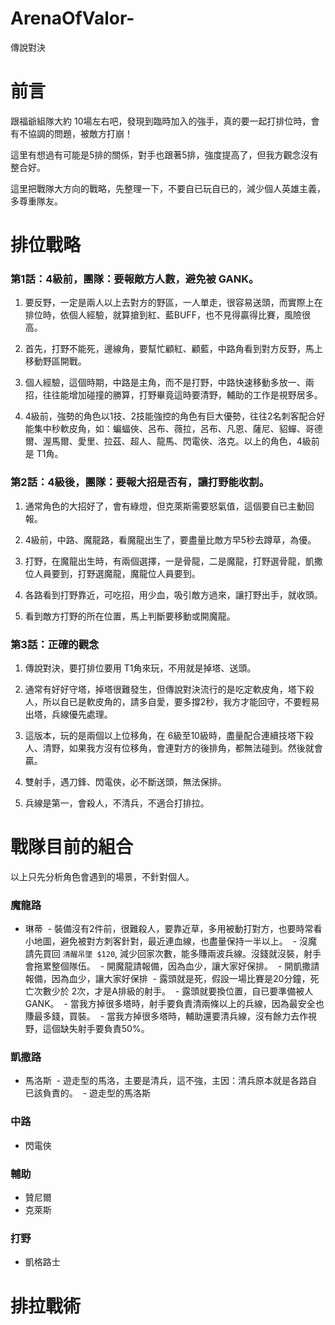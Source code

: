 # ArenaOfValor-
傳說對決

# 前言

跟福爺組隊大約 10場左右吧，發現到臨時加入的強手，真的要一起打排位時，會有不協調的問題，被敵方打崩！

這里有想過有可能是5排的關係，對手也跟著5排，強度提高了，但我方觀念沒有整合好。

這里把戰隊大方向的戰略，先整理一下，不要自已玩自已的，減少個人英雄主義，多尊重隊友。

# 排位戰略

### 第1話：4級前，團隊：要報敵方人數，避免被 GANK。

01. 要反野，一定是兩人以上去對方的野區，一人單走，很容易送頭，而實際上在排位時，依個人經驗，就算搶到紅、藍BUFF，也不見得贏得比賽，風險很高。

02. 首先，打野不能死，邊線角，要幫忙顧紅、顧藍，中路角看到對方反野，馬上移動野區開戰。

03. 個人經驗，這個時期，中路是主角，而不是打野，中路快速移動多放一、兩招，往往能增加碰撞的勝算，打野畢竟這時要清野，輔助的工作是視野居多。

04. 4級前，強勢的角色以1技、2技能強控的角色有巨大優勢，往往2名刺客配合好能集中秒軟皮角，如：蝙蝠俠、呂布、薇拉，呂布、凡恩、薩尼、貂蟬、哥德爾、渥馬爾、愛里、拉茲、超人、龍馬、閃電俠、洛克。以上的角色，4級前是 T1角。


### 第2話：4級後，團隊：要報大招是否有，讓打野能收割。

01. 通常角色的大招好了，會有綠燈，但克萊斯需要怒氣值，這個要自已主動回報。

02. 4級前，中路、魔龍路，看魔龍出生了，要盡量比敵方早5秒去蹲草，為優。

03. 打野，在魔龍出生時，有兩個選擇，一是骨龍，二是魔龍，打野選骨龍，凱撒位人員要到，打野選魔龍，魔龍位人員要到。

04. 各路看到打野靠近，可吃招，用少血，吸引敵方過來，讓打野出手，就收頭。

05. 看到敵方打野的所在位置，馬上判斷要移動或開魔龍。

### 第3話：正確的觀念

01. 傳說對決，要打排位要用 T1角來玩，不用就是掉塔、送頭。

02. 通常有好好守塔，掉塔很難發生，但傳說對決流行的是吃定軟皮角，塔下殺人，所以自已是軟皮角的，請多自愛，要多撐2秒，我方才能回守，不要輕易出塔，兵線優先處理。

03. 這版本，玩的是兩個以上位移角，在 6級至10級時，盡量配合連續技塔下殺人、清野，如果我方沒有位移角，會連對方的後排角，都無法碰到。然後就會贏。

04. 雙射手，遇刀鋒、閃電俠，必不斷送頭，無法保排。

05. 兵線是第一，會殺人，不清兵，不適合打排拉。



# 戰隊目前的組合
以上只先分析角色會遇到的場景，不針對個人。

### 魔龍路
- 琳蒂
  - 裝備沒有2件前，很難殺人，要靠近草，多用被動打對方，也要時常看小地圖，避免被對方刺客針對，最近連血線，也盡量保持一半以上。
  - 沒魔請先買回 `清醒吊墜 $120`, 減少回家次數，能多賺兩波兵線。沒錢就沒裝，射手會拖累整個隊伍。
  - 開魔龍請報備，因為血少，讓大家好保排。
  - 開凱撒請報備，因為血少，讓大家好保排
  - 露頭就是死，假設一場比賽是20分鐘，死亡次數少於 2次，才是A排級的射手。
  - 露頭就要換位置，自已要準備被人 GANK。
  - 當我方掉很多塔時，射手要負責清兩條以上的兵線，因為最安全也賺最多錢，買裝。
  - 當我方掉很多塔時，輔助還要清兵線，沒有餘力去作視野，這個缺失射手要負責50%。
 
### 凱撒路
- 馬洛斯
  - 遊走型的馬洛，主要是清兵，這不強，主因：清兵原本就是各路自已該負責的。
  - 遊走型的馬洛斯
### 中路
- 閃電俠

### 輔助
- 贊尼爾
- 克萊斯

### 打野

- 凱格路士

# 排拉戰術
